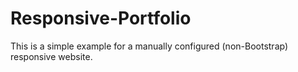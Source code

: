 # Responsive-Portfolio
This is a simple example for a manually configured (non-Bootstrap) responsive website.
